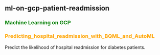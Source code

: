 ## ml-on-gcp-patient-readmission

### <font color='green'> Machine Learning on GCP </font>
### <font color='orange'> Predicting_hospital_readmission_with_BQML_and_AutoML </font>

Predict the likelihood of hospital readmission for diabetes patients.
